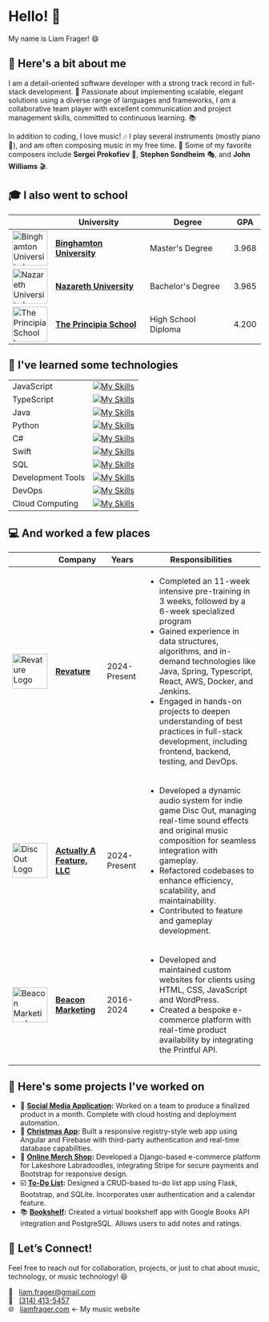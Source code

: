 # Hello! 👋
My name is Liam Frager! 😄



## 📝 Here's a bit about me
I am a detail-oriented software developer with a strong track record in full-stack development. 💪 Passionate about implementing scalable, elegant solutions using a diverse range of languages and frameworks, I am a collaborative team player with excellent communication and project management skills, committed to continuous learning. 📚

In addition to coding, I love music! 🎶 I play several instruments (mostly piano 🎹), and am often composing music in my free time. 🎼 Some of my favorite composers include **Sergei Prokofiev** 🎻, **Stephen Sondheim** 🎭, and **John Williams** 🎬.



## 🎓 I also went to school
||University|Degree|GPA|
|---|---|---|---|
|<img src="https://pbs.twimg.com/profile_images/601475591918002177/qeftl81n_400x400.png" alt="Binghamton University Logo" width="70"/>|**[Binghamton University](https://www.binghamton.edu)**|Master's Degree|3.968|
|<img src="https://media.licdn.com/dms/image/v2/D560BAQGPf3_DWxqWdw/company-logo_200_200/company-logo_200_200/0/1685556036257/nazareth_college_logo?e=2147483647&v=beta&t=JWvJqoIuZvLQmDxiREaG9iFiZw6mZCRAfS0c9ryP4dA" alt="Nazareth University Logo" width="70"/>|**[Nazareth University](https://www2.naz.edu)**|Bachelor's Degree|3.965|
|<img src="https://encrypted-tbn0.gstatic.com/images?q=tbn:ANd9GcSDKpYKrgLSMxadvuh1dPuzcR05JgG8N7NScw&s" alt="The Principia School Logo" width="70"/>|**[The Principia School](https://www2.naz.edu)**|High School Diploma|4.200|



## 🧰 I've learned some technologies
|||
|---|---|
| JavaScript | [![My Skills](https://skillicons.dev/icons?i=js,html,css,nodejs,npm,express,jquery,selenium,bootstrap)](https://skillicons.dev) |
| TypeScript | [![My Skills](https://skillicons.dev/icons?i=ts,angular,react,materialui)](https://skillicons.dev)|
| Java | [![My Skills](https://skillicons.dev/icons?i=java,spring,maven)](https://skillicons.dev) |
| Python | [![My Skills](https://skillicons.dev/icons?i=python,django,flask)](https://skillicons.dev) |
| C# | [![My Skills](https://skillicons.dev/icons?i=cs,unity,dotnet)](https://skillicons.dev) |
| Swift | [![My Skills](https://skillicons.dev/icons?i=swift,apple)](https://skillicons.dev) |
| SQL | [![My Skills](https://skillicons.dev/icons?i=postgres,mysql,sqlite)](https://skillicons.dev) |
| Development Tools | [![My Skills](https://skillicons.dev/icons?i=github,git,vscode,postman)](https://skillicons.dev) |
| DevOps | [![My Skills](https://skillicons.dev/icons?i=docker,jenkins)](https://skillicons.dev) |
| Cloud Computing | [![My Skills](https://skillicons.dev/icons?i=aws,gcp,firebase)](https://skillicons.dev) |



## 💻 And worked a few places
||Company|Years|Responsibilities|
|---|---|---|---|
|<img src="https://revaturepro.gallerycdn.vsassets.io/extensions/revaturepro/revature-python-labs/0.0.1/1710236349682/Microsoft.VisualStudio.Services.Icons.Default" alt="Revature Logo" width="70"/>|**[Revature](https://www.revature.com)**|2024-Present|<ul><li>Completed an 11-week intensive pre-training in 3 weeks, followed by a 6-week specialized program</li><li>Gained experience in data structures, algorithms, and in-demand technologies like Java, Spring, Typescript, React, AWS, Docker, and Jenkins.</li><li>Engaged in hands-on projects to deepen understanding of best practices in full-stack development, including frontend, backend, testing, and DevOps.</li></ul>|
|<img src="https://shared.fastly.steamstatic.com/store_item_assets/steam/apps/3281570/header.jpg?t=1732253988" alt="Disc Out Logo" width="70"/>|**[Actually A Feature, LLC](https://store.steampowered.com/app/3281570/Disc_Out/)**|2024-Present|<ul><li>Developed a dynamic audio system for indie game Disc Out, managing real-time sound effects and original music composition for seamless integration with gameplay.</li><li>Refactored codebases to enhance efficiency, scalability, and maintainability.</li><li>Contributed to feature and gameplay development.</li></ul>|
|<img src="https://beacon-marketing.com/wp-content/uploads/2016/09/logo.png" alt="Beacon Marketing Logo" width="70"/>|**[Beacon Marketing](https://beacon-marketing.com)**|2016-2024|<ul><li>Developed and maintained custom websites for clients using HTML, CSS, JavaScript and WordPress.</li><li>Created a bespoke e-commerce platform with real-time product availability by integrating the Printful API.</li></ul>|



## 🌟 Here's some projects I've worked on
- 💬 **[Social Media Application](http://3.141.29.96):** Worked on a team to produce a finalized product in a month. Complete with cloud hosting and deployment automation.
- 🎁 **[Christmas App](https://christmas-list-app-2ffd9.web.app):** Built a responsive registry-style web app using Angular and Firebase with third-party authentication and real-time database capabilities.
- 👕 **[Online Merch Shop](http://shop.lakeshorelabradoodles.com):** Developed a Django-based e-commerce platform for Lakeshore Labradoodles, integrating Stripe for secure payments and Bootstrap for responsive design.
- ☑️ **[To-Do List](https://github.com/liamfrager/software-portfolio?tab=readme-ov-file#to-do-list):** Designed a CRUD-based to-do list app using Flask, Bootstrap, and SQLite. Incorporates user authentication and a calendar feature.
- 📚 **[Bookshelf](https://github.com/liamfrager/software-portfolio?tab=readme-ov-file#bookshelf):** Created a virtual bookshelf app with Google Books API integration and PostgreSQL. Allows users to add notes and ratings.



## 🤝 Let’s Connect!
Feel free to reach out for collaboration, projects, or just to chat about music, technology, or music technology! 😆

📧 &nbsp; liam.frager@gmail.com  
📱 &nbsp; [(314) 413-5457](tel:3144135457)  
🌐 &nbsp; [liamfrager.com](http://liamfrager.com) ← My music website
